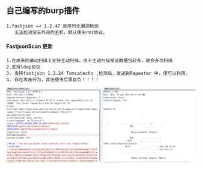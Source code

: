## 自己编写的burp插件
    1.fastjson =< 1.2.47 反序列化漏洞检测
       无法检测没有外网的主机，默认使用rmi协议。
       
#### FastjsonScan 更新
    1.在原来的被动扫描上支持主动扫描，由于主动扫描发送数据包较多，故会多次扫描
    2.支持ldap协议
    3. 支持fastjson 1.2.24 Tomcatecho ,检测后，发送到Repeater 中，便可以利用。
    4. 存在攻击行为，非法使用后果自负！！！！

![](%E5%BE%AE%E4%BF%A1%E6%88%AA%E5%9B%BE_20210118170804.png)
